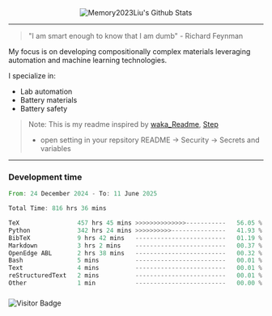 <div align="center">
    <img align="center" src="https://github-readme-stats.vercel.app/api?username=Memory2023Liu&show_icons=true&count_private=true&hide_border=true" alt="Memory2023Liu's Github Stats"></img>
</div>

---

> "I am smart enough to know that I am dumb" - Richard Feynman 

My focus is on developing compositionally complex materials leveraging automation and machine learning technologies.

I specialize in:
- Lab automation
- Battery materials
- Battery safety

> Note: This is my readme inspired by [waka_Readme](https://github.com/marketplace/actions/waka-readme), [Step](https://github.com/orgs/community/discussions/116451)
> - open setting in your repsitory README -> Security -> Secrets and variables

---

### Development time
<!--START_SECTION:waka-->

```rust
From: 24 December 2024 - To: 11 June 2025

Total Time: 816 hrs 36 mins

TeX                457 hrs 45 mins >>>>>>>>>>>>>>-----------   56.05 %
Python             342 hrs 24 mins >>>>>>>>>>---------------   41.93 %
BibTeX             9 hrs 42 mins   -------------------------   01.19 %
Markdown           3 hrs 2 mins    -------------------------   00.37 %
OpenEdge ABL       2 hrs 38 mins   -------------------------   00.32 %
Bash               5 mins          -------------------------   00.01 %
Text               4 mins          -------------------------   00.01 %
reStructuredText   2 mins          -------------------------   00.01 %
Other              1 min           -------------------------   00.00 %
```

<!--END_SECTION:waka-->

### 

![Visitor Badge](https://visitor-badge.laobi.icu/badge?page_id=Memory2023Liu.Memory2023Liu)
